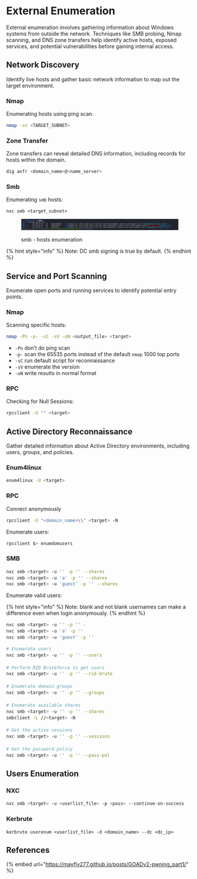# External Enumeration

External enumeration involves gathering information about Windows systems from outside the network. Techniques like SMB probing, Nmap scanning, and DNS zone transfers help identify active hosts, exposed services, and potential vulnerabilities before gaining internal access.



## Network Discovery

Identify live hosts and gather basic network information to map out the target environment.

### Nmap

Enumerating hosts using ping scan.

```bash
nmap -sn <TARGET_SUBNET>
```

### Zone Transfer

Zone transfers can reveal detailed DNS information, including records for hosts within the domain.

```bash
dig axfr <domain_name>@<name_server>
```

### Smb

Enumerating `smb` hosts:

```
nxc smb <target_subnet>
```

<figure><img src="../../.gitbook/assets/image (9).png" alt=""><figcaption><p>smb - hosts enumeration</p></figcaption></figure>

{% hint style="info" %}
Note: DC smb signing is true by default.
{% endhint %}

## Service and Port Scanning

Enumerate open ports and running services to identify potential entry points.

### Nmap

Scanning specific hosts:

```bash
nmap -Pn -p- -sC -sV -oN <output_file> <target>
```

* `-Pn` don’t do ping scan
* `-p-` scan the 65535 ports instead of the default `nmap` 1000 top ports
* `-sC` run default script for reconnaissance
* `-sV` enumerate the version
* `-oN` write results in normal format

### RPC

Checking for Null Sessions:

```bash
rpcclient -U "" <target>
```

## Active Directory Reconnaissance

Gather detailed information about Active Directory environments, including users, groups, and policies.

### Enum4linux

```bash
enum4linux -U <target>
```

### RPC

Connect anonymously

```bash
rpcclient -U "<domain_name>\\" <target> -N
```

Enumerate users:

```bash
rpcclient $> enumdomusers
```

### SMB

```bash
nxc smb <target> -u '' -p '' --shares
nxc smb <target> -u 'a' -p '' --shares
nxc smb <target> -u 'guest' -p '' --shares
```

Enumerate valid users:

{% hint style="info" %}
Note: blank and not blank usernames can make a difference even when login anonymously.
{% endhint %}

```bash
nxc smb <target> -u '' -p '' -
nxc smb <target> -u 'a' -p '' 
nxc smb <target> -u 'guest' -p ''
```

```bash
# Enumerate users
nxc smb <target> -u '' -p '' --users

# Perform RID Bruteforce to get users
nxc smb <target> -u '' -p '' --rid-brute

# Enumerate domain groups
nxc smb <target> -u '' -p '' --groups

# Enumerate available shares
nxc smb <target> -u '' -p '' --shares
smbclient -L //<target> -N

# Get the active sessions
nxc smb <target> -u '' -p '' --sessions

# Get the password policy
nxc smb <target> -u '' -p '' --pass-pol
```

## Users Enumeration

### NXC

```bash
nxc smb <target> -u <userlist_file> -p <pass> --continue-on-success
```

### Kerbrute

```
kerbrute userenum <userlist_file> -d <domain_name> --dc <dc_ip>
```

## References

{% embed url="https://mayfly277.github.io/posts/GOADv2-pwning_part1/" %}
